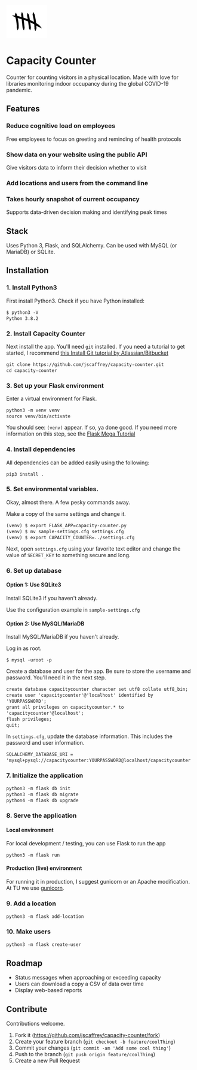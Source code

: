 ![Capacity Counter logo](https://raw.githubusercontent.com/jscaffrey/capacity-counter/main/app/static/images/logo-hero.png)

# Capacity Counter
Counter for counting visitors in a physical location. Made with love for libraries monitoring indoor occupancy during the global COVID-19 pandemic.

## Features

### Reduce cognitive load on employees
Free employees to focus on greeting and reminding of health protocols

### Show data on your website using the public API
Give visitors data to inform their decision whether to visit

### Add locations and users from the command line

### Takes hourly snapshot of current occupancy
Supports data-driven decision making and identifying peak times

## Stack
Uses Python 3, Flask, and SQLAlchemy. Can be used with MySQL (or MariaDB) or SQLite.

## Installation
### 1. Install Python3
First install Python3. Check if you have Python installed:

```
$ python3 -V
Python 3.8.2
```

### 2. Install Capacity Counter
Next install the app. You'll need `git` installed. If you need a tutorial to get started, I recommend [this Install Git tutorial by Atlassian/Bitbucket](https://www.atlassian.com/git/tutorials/install-git)
```
git clone https://github.com/jscaffrey/capacity-counter.git
cd capacity-counter
```

### 3. Set up your Flask environment
Enter a virtual environment for Flask.
```
python3 -m venv venv
source venv/bin/activate
```
You should see: `(venv)` appear. If so, ya done good.
If you need more information on this step, see the [Flask Mega Tutorial](https://blog.miguelgrinberg.com/post/the-flask-mega-tutorial-part-i-hello-world)

### 4. Install dependencies
All dependencies can be added easily using the following:
```
pip3 install .
```

### 5. Set environmental variables.
Okay, almost there. A few pesky commands away.

Make a copy of the same settings and change it.
```
(venv) $ export FLASK_APP=capacity-counter.py
(venv) $ mv sample-settings.cfg settings.cfg
(venv) $ export CAPACITY_COUNTER=../settings.cfg
```

Next, open `settings.cfg` using your favorite text editor and change the value of `SECRET_KEY` to something secure and long.

### 6. Set up database

#### Option 1: Use SQLite3
Install SQLite3 if you haven't already.

Use the configuration example in `sample-settings.cfg`

#### Option 2: Use MySQL/MariaDB
Install MySQL/MariaDB if you haven't already.

Log in as root.
```
$ mysql -uroot -p
```
Create a database and user for the app. Be sure to store the username and password. You'll need it in the next step.

```
create database capacitycounter character set utf8 collate utf8_bin;
create user 'capacitycounter'@'localhost' identified by 'YOURPASSWORD';
grant all privileges on capacitycounter.* to 'capacitycounter'@localhost';
flush privileges;
quit;
```

In `settings.cfg`, update the database information. This includes the password and user information.
```
SQLALCHEMY_DATABASE_URI = 'mysql+pysql://capacitycounter:YOURPASSWORD@localhost/capacitycounter
```

### 7. Initialize the application

```
python3 -m flask db init
python3 -m flask db migrate
python4 -m flask db upgrade
```

### 8. Serve the application

#### Local environment
For local development / testing, you can use Flask to run the app
```
python3 -m flask run
```

#### Production (live) environment
For running it in production, I suggest gunicorn or an Apache modification. At TU we use [gunicorn](https://pypi.org/project/gunicorn/).

### 9. Add a location

```
python3 -m flask add-location
```
### 10. Make users

```
python3 -m flask create-user
```

## Roadmap
- Status messages when approaching or exceeding capacity
- Users can download a copy a CSV of data over time
- Display web-based reports

## Contribute
Contributions welcome.
1. Fork it (<https://github.com/jscaffrey/capacity-counter/fork>)
2. Create your feature branch (`git checkout -b feature/coolThing`)
3. Commit your changes (`git commit -am 'Add some cool thing'`)
4. Push to the branch (`git push origin feature/coolThing`)
5. Create a new Pull Request
